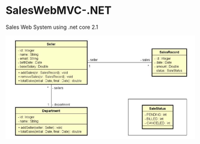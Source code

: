 # SalesWebMVC-.NET
Sales Web System using .net core 2.1


![Diagrama](https://github.com/cassio-morais/SalesWebMVC-.NET/blob/master/img/diagrama.JPG)
